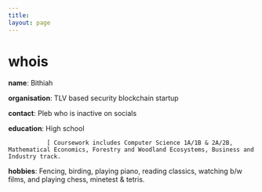 ```yaml
---
title:
layout: page
---
```


<h1>whois</h1>

**name**: Bithiah

**organisation**: TLV based security blockchain startup

**contact**: Pleb who is inactive on socials

**education**: High school 
        
               [ Coursework includes Computer Science 1A/1B & 2A/2B, Mathematical Economics, Forestry and Woodland Ecosystems, Business and Industry track.

**hobbies**: Fencing, birding, playing piano, reading classics, watching b/w films, and playing chess, minetest & tetris. 
